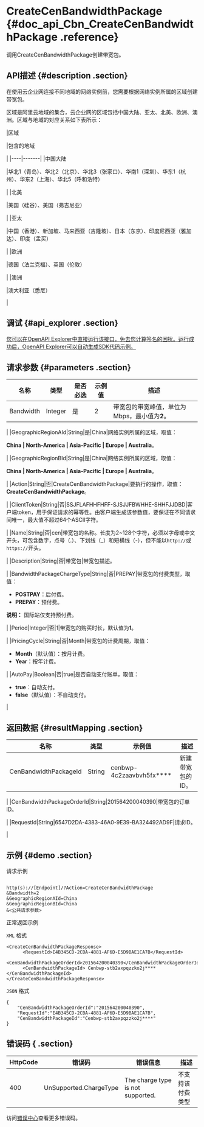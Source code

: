 # CreateCenBandwidthPackage {#doc_api_Cbn_CreateCenBandwidthPackage .reference}

调用CreateCenBandwidthPackage创建带宽包。

## API描述 {#description .section}

在使用云企业网连接不同地域的网络实例前，您需要根据网络实例所属的区域创建带宽包。

区域是阿里云地域的集合，云企业网的区域包括中国大陆、亚太、北美、欧洲、澳洲。区域与地域的对应关系如下表所示：

|区域

|包含的地域

|
|----|-------|
|中国大陆

|华北1（青岛）、华北2（北京）、华北3（张家口）、华南1（深圳）、华东1（杭州）、华东2（上海）、华北5（呼和浩特）

|
|北美

|美国（硅谷）、美国（弗吉尼亚）

|
|亚太

|中国（香港）、新加坡、马来西亚（吉隆坡）、日本（东京）、印度尼西亚（雅加达）、印度（孟买）

|
|欧洲

|德国（法兰克福）、英国（伦敦）

|
|澳洲

|澳大利亚（悉尼）

|

## 调试 {#api_explorer .section}

[您可以在OpenAPI Explorer中直接运行该接口，免去您计算签名的困扰。运行成功后，OpenAPI Explorer可以自动生成SDK代码示例。](https://api.aliyun.com/#product=Cbn&api=CreateCenBandwidthPackage&type=RPC&version=2017-09-12)

## 请求参数 {#parameters .section}

|名称|类型|是否必选|示例值|描述|
|--|--|----|---|--|
|Bandwidth|Integer|是|2|带宽包的带宽峰值，单位为Mbps，最小值为**2**。

 |
|GeographicRegionAId|String|是|China|网络实例所属的区域，取值：

 **China | North-America | Asia-Pacific | Europe | Australia**。

 |
|GeographicRegionBId|String|是|China|网络实例所属的区域，取值：

 **China | North-America | Asia-Pacific | Europe | Australia**。

 |
|Action|String|否|CreateCenBandwidthPackage|要执行的操作，取值：**CreateCenBandwidthPackage**。

 |
|ClientToken|String|否|SSJFLAFHHFHFF-SJSJJFBWHHE-SHHFJJDBD|客户端token，用于保证请求的幂等性。由客户端生成该参数值，要保证在不同请求间唯一，最大值不超过64个ASCII字符。

 |
|Name|String|否|cen|带宽包的名称。长度为2~128个字符，必须以字母或中文开头，可包含数字，点号（.）、下划线（\_）和短横线（-），但不能以`http://`或`https://`开头。

 |
|Description|String|否|带宽包|带宽包描述。

 |
|BandwidthPackageChargeType|String|否|PREPAY|带宽包的付费类型，取值：

 -   **POSTPAY**：后付费。
-   **PREPAY**：预付费。

 **说明：** 国际站仅支持预付费。

 |
|Period|Integer|否|1|带宽包的购买时长，默认值为**1**。

 |
|PricingCycle|String|否|Month|带宽包的计费周期，取值：

 -   **Month**（默认值）：按月计费。
-   **Year**：按年计费。

 |
|AutoPay|Boolean|否|true|是否自动支付账单，取值：

 -   **true**：自动支付。
-   **false**（默认值）：不自动支付。

 |

## 返回数据 {#resultMapping .section}

|名称|类型|示例值|描述|
|--|--|---|--|
|CenBandwidthPackageId|String|cenbwp-4c2zaavbvh5fx\*\*\*\*|新建带宽包的ID。

 |
|CenBandwidthPackageOrderId|String|201564200040390|带宽包的订单ID。

 |
|RequestId|String|6547D2DA-4383-46A0-9E39-BA324492AD9F|请求ID。

 |

## 示例 {#demo .section}

请求示例

``` {#request_demo}

http(s)://[Endpoint]/?Action=CreateCenBandwidthPackage
&Bandwidth=2
&GeographicRegionAId=China 
&GeographicRegionBId=China 
&<公共请求参数>

```

正常返回示例

`XML` 格式

``` {#xml_return_success_demo}
<CreateCenBandwidthPackageResponse>
      <RequestId>E4B345CD-2CBA-4881-AF6D-E5D9BAE1CA7B</RequestId>
      <CenBandwidthPackageOrderId>201564200040390</CenBandwidthPackageOrderId>
      <CenBandwidthPackageId> Cenbwp-stb2axpqzzko2j****</CenBandwidthPackageId>
</CreateCenBandwidthPackageResponse>
```

`JSON` 格式

``` {#json_return_success_demo}
{
	"CenBandwidthPackageOrderId":"201564200040390",
	"RequestId":"E4B345CD-2CBA-4881-AF6D-E5D9BAE1CA7B",
	"CenBandwidthPackageId":"Cenbwp-stb2axpqzzko2j****"
}
```

## 错误码 { .section}

|HttpCode|错误码|错误信息|描述|
|--------|---|----|--|
|400|UnSupported.ChargeType|The charge type is not supported.|不支持该付费类型|

访问[错误中心](https://error-center.aliyun.com/status/product/Cbn)查看更多错误码。

